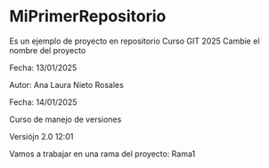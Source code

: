 # MiPrimerRepositorio
Es un ejemplo de proyecto en repositorio Curso GIT 2025
Cambie el nombre del proyecto

Fecha: 13/01/2025

Autor: Ana Laura Nieto Rosales

Fecha: 14/01/2025

Curso de manejo de versiones 

Versiójn 2.0
12:01

Vamos a trabajar en una rama del proyecto: Rama1


